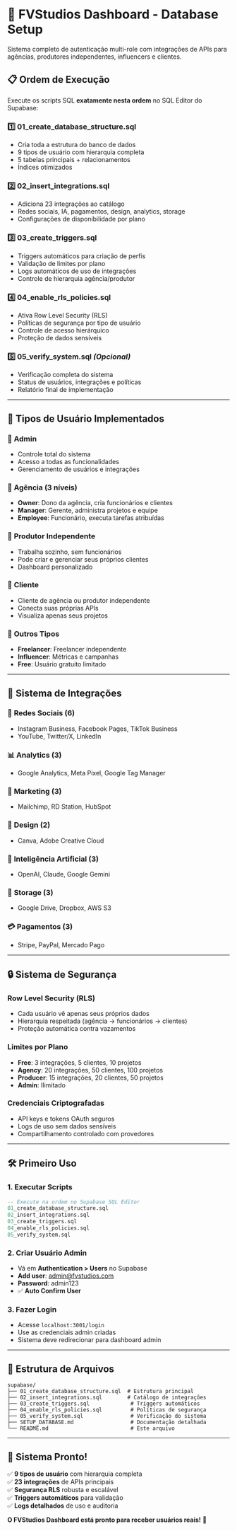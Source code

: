 # 🚀 FVStudios Dashboard - Database Setup

Sistema completo de autenticação multi-role com integrações de APIs para agências, produtores independentes, influencers e clientes.

## 📋 **Ordem de Execução**

Execute os scripts SQL **exatamente nesta ordem** no SQL Editor do Supabase:

### 1️⃣ **01_create_database_structure.sql**
- Cria toda a estrutura do banco de dados
- 9 tipos de usuário com hierarquia completa
- 5 tabelas principais + relacionamentos
- Índices otimizados

### 2️⃣ **02_insert_integrations.sql** 
- Adiciona 23 integrações ao catálogo
- Redes sociais, IA, pagamentos, design, analytics, storage
- Configurações de disponibilidade por plano

### 3️⃣ **03_create_triggers.sql**
- Triggers automáticos para criação de perfis
- Validação de limites por plano
- Logs automáticos de uso de integrações
- Controle de hierarquia agência/produtor

### 4️⃣ **04_enable_rls_policies.sql**
- Ativa Row Level Security (RLS)
- Políticas de segurança por tipo de usuário
- Controle de acesso hierárquico
- Proteção de dados sensíveis

### 5️⃣ **05_verify_system.sql** *(Opcional)*
- Verificação completa do sistema
- Status de usuários, integrações e políticas
- Relatório final de implementação

---

## 👥 **Tipos de Usuário Implementados**

### 🔧 **Admin**
- Controle total do sistema
- Acesso a todas as funcionalidades
- Gerenciamento de usuários e integrações

### 🏢 **Agência (3 níveis)**
- **Owner**: Dono da agência, cria funcionários e clientes
- **Manager**: Gerente, administra projetos e equipe
- **Employee**: Funcionário, executa tarefas atribuídas

### 👤 **Produtor Independente**
- Trabalha sozinho, sem funcionários
- Pode criar e gerenciar seus próprios clientes
- Dashboard personalizado

### 👑 **Cliente**
- Cliente de agência ou produtor independente
- Conecta suas próprias APIs
- Visualiza apenas seus projetos

### 💼 **Outros Tipos**
- **Freelancer**: Freelancer independente
- **Influencer**: Métricas e campanhas
- **Free**: Usuário gratuito limitado

---

## 🔑 **Sistema de Integrações**

### 📱 **Redes Sociais** (6)
- Instagram Business, Facebook Pages, TikTok Business
- YouTube, Twitter/X, LinkedIn

### 📊 **Analytics** (3) 
- Google Analytics, Meta Pixel, Google Tag Manager

### 📧 **Marketing** (3)
- Mailchimp, RD Station, HubSpot

### 🎨 **Design** (2)
- Canva, Adobe Creative Cloud

### 🤖 **Inteligência Artificial** (3)
- OpenAI, Claude, Google Gemini

### 💾 **Storage** (3)
- Google Drive, Dropbox, AWS S3

### 💳 **Pagamentos** (3)
- Stripe, PayPal, Mercado Pago

---

## 🔒 **Sistema de Segurança**

### **Row Level Security (RLS)**
- Cada usuário vê apenas seus próprios dados
- Hierarquia respeitada (agência → funcionários → clientes)
- Proteção automática contra vazamentos

### **Limites por Plano**
- **Free**: 3 integrações, 5 clientes, 10 projetos
- **Agency**: 20 integrações, 50 clientes, 100 projetos
- **Producer**: 15 integrações, 20 clientes, 50 projetos
- **Admin**: Ilimitado

### **Credenciais Criptografadas**
- API keys e tokens OAuth seguros
- Logs de uso sem dados sensíveis
- Compartilhamento controlado com provedores

---

## 🛠️ **Primeiro Uso**

### **1. Executar Scripts**
```sql
-- Execute na ordem no Supabase SQL Editor
01_create_database_structure.sql
02_insert_integrations.sql  
03_create_triggers.sql
04_enable_rls_policies.sql
05_verify_system.sql
```

### **2. Criar Usuário Admin**
- Vá em **Authentication > Users** no Supabase
- **Add user**: admin@fvstudios.com
- **Password**: admin123
- ✅ **Auto Confirm User**

### **3. Fazer Login**
- Acesse `localhost:3001/login`
- Use as credenciais admin criadas
- Sistema deve redirecionar para dashboard admin

---

## 📁 **Estrutura de Arquivos**

```
supabase/
├── 01_create_database_structure.sql  # Estrutura principal
├── 02_insert_integrations.sql        # Catálogo de integrações  
├── 03_create_triggers.sql             # Triggers automáticos
├── 04_enable_rls_policies.sql         # Políticas de segurança
├── 05_verify_system.sql               # Verificação do sistema
├── SETUP_DATABASE.md                  # Documentação detalhada
└── README.md                          # Este arquivo
```

---

## 🎯 **Sistema Pronto!**

✅ **9 tipos de usuário** com hierarquia completa  
✅ **23 integrações** de APIs principais  
✅ **Segurança RLS** robusta e escalável  
✅ **Triggers automáticos** para validação  
✅ **Logs detalhados** de uso e auditoria  

**O FVStudios Dashboard está pronto para receber usuários reais!** 🚀
